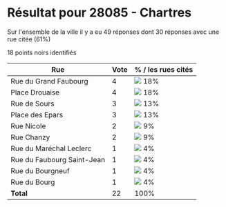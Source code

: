 # Résultat pour 28085 - Chartres

Sur l'ensemble de la ville il y a eu 49 réponses dont 30 réponses avec une rue citée (61%)

18 points noirs identifiés

| Rue | Vote | % / les rues cités|
|-----|------|-------------------|
| Rue du Grand Faubourg | 4 | <img src="../../img/bar_18.gif" />&nbsp;18%|
| Place Drouaise | 4 | <img src="../../img/bar_18.gif" />&nbsp;18%|
| Rue de Sours | 3 | <img src="../../img/bar_13.gif" />&nbsp;13%|
| Place des Epars | 3 | <img src="../../img/bar_13.gif" />&nbsp;13%|
| Rue Nicole | 2 | <img src="../../img/bar_9.gif" />&nbsp;9%|
| Rue Chanzy | 2 | <img src="../../img/bar_9.gif" />&nbsp;9%|
| Rue du Maréchal Leclerc | 1 | <img src="../../img/bar_4.gif" />&nbsp;4%|
| Rue du Faubourg Saint-Jean | 1 | <img src="../../img/bar_4.gif" />&nbsp;4%|
| Rue du Bourgneuf | 1 | <img src="../../img/bar_4.gif" />&nbsp;4%|
| Rue du Bourg | 1 | <img src="../../img/bar_4.gif" />&nbsp;4%|
| **Total** | 22 | 100%|
